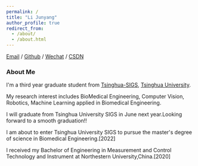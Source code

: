 ```yaml
---
permalink: /
title: "Li Junyang"
author_profile: true
redirect_from: 
  - /about/
  - /about.html
---
```

[Email](mailto:lijunsunny@outlook.com) / [Github](https://github.com/leejunyang) / [Wechat](../images/wechat.jpg) / [CSDN](https://blog.csdn.net/qd1813100174?spm=1000.2115.3001.5343)
### About Me
I'm a third year graduate student from [Tsinghua-SIGS](https://www.sigs.tsinghua.edu.cn/), [Tsinghua University](https://www.tsinghua.edu.cn/).

My research interest includes BioMedical Engineering, Computer Vision, Robotics, Machine Learning applied in Biomedical Engineering.

I will graduate from Tsinghua University SIGS in June next year.Looking forward to a smooth graduation!!

I am about to enter Tsinghua University SIGS to pursue the master's degree  of science in Biomedical Engineering.[2022]

I received my Bachelor of Engineering in Measurement and Control Technology and Instrument at Northestern University,China.[2020]

